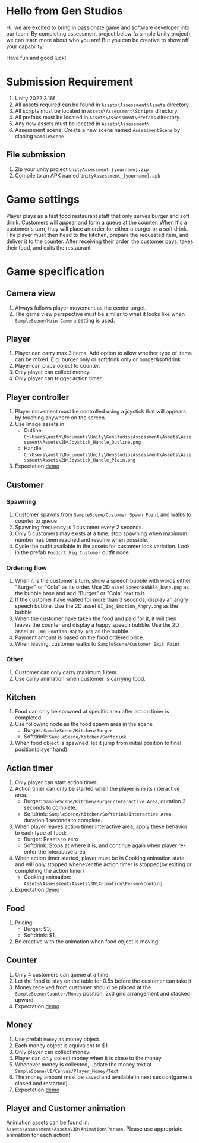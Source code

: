 # Hello from Gen Studios
Hi, we are excited to bring in passionate game and software developer into our team! By completing assessment project below (a simple Unity project), we can learn more about who you are! But you can be creative to show off your capability!

Have fun and good luck!

# Submission Requirement
1. Unity 2022.3.16f
1. All assets required can be found in `Assets\Assessment\Assets` directory.
1. All scripts must be located in `Assets\Assessment\Scripts` directory.
1. All prefabs must be located in `Assets\Assessment\Prefabs` directory.
1. Any new assets must be located in `Assets\Assessment\`
1. Assessment scene: Create a new scene named `AssessmentScene` by cloning `SampleScene`

## File submission
1. Zip your unity project `UnityAssessment_{yourname}.zip`
1. Compile to an APK named `UnityAssessment_{yourname}.apk`

# Game settings
Player plays as a fast food restaurant staff that only serves burger and soft drink.
Customers will appear and form a queue at the counter. When it's a customer's turn, they will place an order for either a burger or a soft drink. The player must then head to the kitchen, prepare the requested item, and deliver it to the counter. After receiving their order, the customer pays, takes their food, and exits the restaurant

# Game specification

## Camera view
1. Always follows player movement as the center target.
1. The game view perspective must be similar to what it looks like when `SampleScene/Main Camera` setting is used.

## Player
1. Player can carry max 3 items. Add option to allow whether type of items can be mixed. E.g. burger only or softdrink only or burger&softdrink
1. Player can place object to counter.
1. Only player can collect money.
1. Only player can trigger action timer.

## Player controller
1. Player movement must be controlled using a joystick that will appears by touching anywhere on the screen.
1. Use image assets in 
    - Outline: `C:\Users\austh\Documents\Unity\GenStudiosAssessment\Assets\Assessment\Assets\2D\Joystick_Handle_Outline.png`
    - Handle: `C:\Users\austh\Documents\Unity\GenStudiosAssessment\Assets\Assessment\Assets\2D\Joystick_Handle_Plain.png`
1. Expectation [demo](Docs/PlayerController_demo.mp4)

## Customer
### Spawning
1. Customer spawns from `SampleScene/Customer Spawn Point` and walks to counter to queue
1. Spawning frequency is 1 customer every 2 seconds.
1. Only 5 customers may exists at a time, stop spawning when maximum number has been reached and resume when possible.
1. Cycle the outfit available in the assets for customer look variation. Look in the prefab `Foodcrt_Rig_Customer` outfit node.

### Ordering flow
1. When it is the customer's turn, show a speech bubble with words either "Burger" or "Cola" as its order. Use 2D asset `SpeechBubble_base.png` as the bubble base and add "Burger" or "Cola" text to it.
1. If the customer have waited for more than 3 seconds, display an angry speech bubble. Use the 2D asset `UI_Img_Emotion_Angry.png` as the bubble.
1. When the customer have taken the food and paid for it, it will then leaves the counter and display a happy speech bubble. Use the 2D asset `UI_Img_Emotion_Happy.png` as the bubble.
1. Payment amount is based on the food ordered price.
1. When leaving, customer walks to `SampleScene/Customer Exit Point`

### Other
1. Customer can only carry maximum 1 item.
1. Use carry animation when customer is carrying food. 

## Kitchen
1. Food can only be spawned at specific area after action timer is completed.
1. Use following node as the food spawn area in the scene
    - Burger: `SampleScene/Kitchen/Burger`
    - Softdrink: `SampleScene/Kitchen/Softdrink`
1. When food object is spawned, let it jump from initial position to final position(player hand).

## Action timer
1. Only player can start action timer.
1. Action timer can only be started when the player is in its interactive area.
    - Burger: `SampleScene/Kitchen/Burger/Interactive Area`, duration 2 seconds to complete.
    - Softdrink: `SampleScene/Kitchen/Softdrink/Interactive Area`, duration 1 seconds to complete.
1. When player leaves action timer interactive area, apply these behavior to each type of food:
    - Burger: Resets to zero
    - Softdrink: Stops at where it is, and continue again when player re-enter the interactive area 
1. When action timer started, player must be in Cooking animation state and will only stopped whenever the action timer is stopped(by exiting or completing the action timer)
    - Cooking animation: `Assets\Assessment\Assets\3D\Animation\Person\Cooking`
1. Expectation [demo](Docs/FoodCollect_demo.mp4)

## Food
1. Pricing:
    - Burger: $3,
    - Softdrink: $1,
1. Be creative with the animation when food object is moving!

## Counter
1. Only 4 customers can queue at a time
1. Let the food to stay on the table for 0.5s before the customer can take it
1. Money received from customer should be placed at the `SampleScene/Counter/Money` position. 2x3 grid arrangement and stacked upward.
1. Expectation [demo](Docs/Counter_demo.mp4)

## Money
1. Use prefab `Money` as money object.
1. Each money object is equivalent to $1.
1. Only player can collect money.
1. Player can only collect money when it is close to the money.
1. Whenever money is collected, update the money text at `SampleScene/UI/Canvas/Player_Money/Text`
1. The money amount must be saved and available in next session(game is closed and restarted).
1. Expectation [demo](Docs/MoneyCollect_demo.mp4)

## Player and Customer animation
Animation assets can be found in: `Assets\Assessment\Assets\3D\Animation\Person`.
Please use appropriate animation for each action!